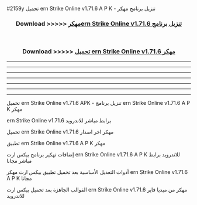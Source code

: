 #2159y تحميل ern Strike Online v1.71.6 A P K - تنزيل برنامج مهكر



<div align="center">
<h3>Download >>>>> <a href="https://runaway1.web.app/?sq=ern Strike Online v1.71.6">مهكرern Strike Online v1.71.6 تنزيل برنامج</a></h3><br>

<h3>Download >>>>> <a href="https://runaway1.web.app/?sq=ern Strike Online v1.71.6">تحميل ern Strike Online v1.71.6 مهكر</a></h3>
</div>


----------------------------------------------------------

----------------------------------------------------------

----------------------------------------------------------

----------------------------------------------------------

----------------------------------------------------------

----------------------------------------------------------

----------------------------------------------------------

تحميل ern Strike Online v1.71.6 APK - تنزيل برنامج ern Strike Online v1.71.6 A P K مهكر

ern Strike Online v1.71.6 برابط مباشر للاندرويد

تحميل ern Strike Online v1.71.6 مهكر اخر اصدار

تطبيق ern Strike Online v1.71.6 A P K مهكر

إضافات تهكير برنامج بيكس ارت ern Strike Online v1.71.6 A P K للاندرويد برابط مباشر مجانا

أدوات التعديل الأساسية بعد تحميل تطبيق بيكس ارت مهكر ern Strike Online v1.71.6 A P K مجانا

القوالب الجاهزة بعد تحميل بيكس ارت ern Strike Online v1.71.6 مهكر من ميديا فاير للاندرويد


